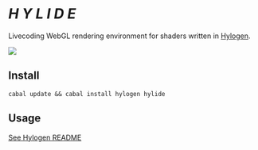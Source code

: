 # *H Y L I D E*

Livecoding WebGL rendering environment for shaders written in [Hylogen](https://github.com/sleexyz/hylogen).

![](https://thumbs.gfycat.com/SoftAdeptAlaskajingle-size_restricted.gif)


## Install
```
cabal update && cabal install hylogen hylide
```
## Usage
[See Hylogen README](https://github.com/sleexyz/hylogen)
